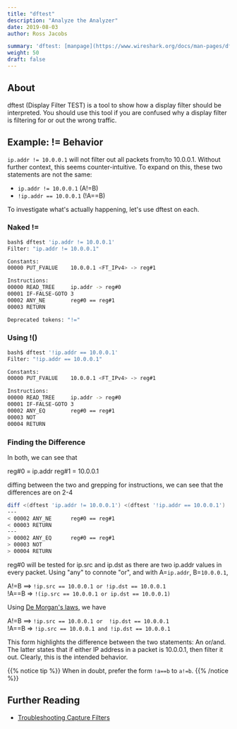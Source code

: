 ```yaml
---
title: "dftest"
description: "Analyze the Analyzer"
date: 2019-08-03
author: Ross Jacobs

summary: 'dftest: [manpage](https://www.wireshark.org/docs/man-pages/dftest.html) | [code](https://github.com/wireshark/wireshark/blob/master/dftest.c)'
weight: 50
draft: false
---
```


## About

dftest (Display Filter TEST) is a tool to show how a display filter should be interpreted.
You should use this tool if you are confused why a display filter is filtering for or out the wrong traffic.

## Example: != Behavior

`ip.addr != 10.0.0.1` will not filter out all packets from/to 10.0.0.1.
Without further context, this seems counter-intuitive.
To expand on this, these two statements are not the same:

* `ip.addr != 10.0.0.1` (A!=B)
* `!ip.addr == 10.0.0.1` (!A==B)

To investigate what's actually happening, let's use dftest on each.

### Naked !=

```bash
bash$ dftest 'ip.addr != 10.0.0.1'
Filter: "ip.addr != 10.0.0.1"

Constants:
00000 PUT_FVALUE	10.0.0.1 <FT_IPv4> -> reg#1

Instructions:
00000 READ_TREE		ip.addr -> reg#0
00001 IF-FALSE-GOTO	3
00002 ANY_NE		reg#0 == reg#1
00003 RETURN

Deprecated tokens: "!="
```

### Using !()

```bash
bash$ dftest '!ip.addr == 10.0.0.1'
Filter: "!ip.addr == 10.0.0.1"

Constants:
00000 PUT_FVALUE	10.0.0.1 <FT_IPv4> -> reg#1

Instructions:
00000 READ_TREE		ip.addr -> reg#0
00001 IF-FALSE-GOTO	3
00002 ANY_EQ		reg#0 == reg#1
00003 NOT
00004 RETURN
```

### Finding the Difference

In both, we can see that

reg#0 = ip.addr
reg#1 = 10.0.0.1

diffing between the two and grepping for instructions, we can see that the differences are on 2-4

```bash
diff <(dftest 'ip.addr != 10.0.0.1') <(dftest '!ip.addr == 10.0.0.1') | grep -E ". 0000\d|---"
---
< 00002 ANY_NE		reg#0 == reg#1
< 00003 RETURN
---
> 00002 ANY_EQ		reg#0 == reg#1
> 00003 NOT
> 00004 RETURN
```

reg#0 will be tested for ip.src and ip.dst as there are two ip.addr values in every packet.
Using "any" to connote "or", and with A=`ip.addr`, B=`10.0.0.1`,

A!=B ==> `!ip.src == 10.0.0.1 or !ip.dst == 10.0.0.1`  
!A==B => `!(ip.src == 10.0.0.1 or ip.dst == 10.0.0.1)`

Using [De Morgan's laws](https://www.whitman.edu/mathematics/higher_math_online/section01.03.html), we have  

A!=B ==> `!ip.src == 10.0.0.1 or  !ip.dst == 10.0.0.1`  
!A==B => `!ip.src == 10.0.0.1 and !ip.dst == 10.0.0.1`

This form highlights the difference between the two statements: An or/and.
The latter states that if either IP address in a packet is 10.0.0.1, then filter it out.
Clearly, this is the intended behavior.

{{% notice tip %}}
When in doubt, prefer the form `!a==b` to `a!=b`.
{{% /notice %}}

## Further Reading

* [Troubleshooting Capture Filters](/capture/dumpcap#example-dumpcap-d)
